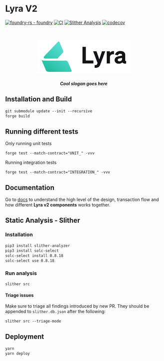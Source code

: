 # Lyra V2

[![foundry-rs - foundry](https://img.shields.io/static/v1?label=foundry-rs&message=foundry&color=blue&logo=github)](https://github.com/foundry-rs/foundry "Go to GitHub repo")
[![CI](https://github.com/lyra-finance/v2-core/actions/workflows/ci.yml/badge.svg)](https://github.com/lyra-finance/v2-core/actions/workflows/ci.yml)
[![Slither Analysis](https://github.com/lyra-finance/v2-core/actions/workflows/slither.yml/badge.svg)](https://github.com/lyra-finance/v2-core/actions/workflows/slither.yml)
[![codecov](https://codecov.io/gh/lyra-finance/v2-core/branch/master/graph/badge.svg?token=43B951MYIN)](https://codecov.io/gh/lyra-finance/v2-core)

<div align="center">
  <p align='center'>
    <br>
    <br>
    <img src='./docs/imgs/overall/logo.png' alt='lyra' width="300" />
    <h5 align="center"> Cool slogan goes here </h6>
</p> 
</div>


## Installation and Build

```shell
git submodule update --init --recursive
forge build
```

## Running different tests

Only running unit tests

```shell
forge test --match-contract="UNIT_" -vvv
```

Running integration tests

```shell
forge test --match-contract="INTEGRATION_" -vvv
```

## Documentation

Go to [docs](./docs) to understand the high level of the design, transaction flow and how different **Lyra v2 components** works together.

## Static Analysis - Slither

### Installation

```shell
pip3 install slither-analyzer
pip3 install solc-select
solc-select install 0.8.18
solc-select use 0.8.18
```

### Run analysis

```shell
slither src
```

#### Triage issues

Make sure to triage all findings introduced by new PR. They should be appended to `slither.db.json` after the following:

```shell
slither src --triage-mode
```

## Deployment

```shell
yarn
yarn deploy
```
